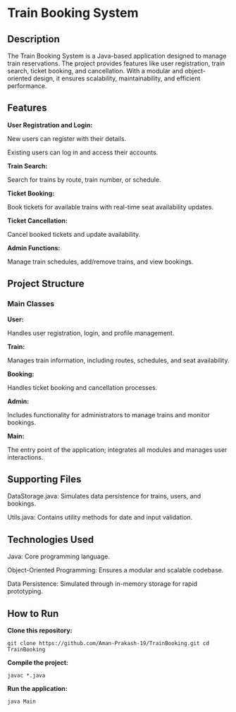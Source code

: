 # **Train Booking System**

## **Description**

The Train Booking System is a Java-based application designed to manage train reservations. The project provides features like user registration, train search, ticket booking, and cancellation. With a modular and object-oriented design, it ensures scalability, maintainability, and efficient performance.

## **Features**

**User Registration and Login:**

New users can register with their details.

Existing users can log in and access their accounts.


**Train Search:**

Search for trains by route, train number, or schedule.


**Ticket Booking:**

Book tickets for available trains with real-time seat availability updates.


**Ticket Cancellation:**

Cancel booked tickets and update availability.


**Admin Functions:**

Manage train schedules, add/remove trains, and view bookings.

## **Project Structure**

### **Main Classes**

**User:**

Handles user registration, login, and profile management.

**Train:**

Manages train information, including routes, schedules, and seat availability.

**Booking:**

Handles ticket booking and cancellation processes.

**Admin:**

Includes functionality for administrators to manage trains and monitor bookings.

**Main:**

The entry point of the application; integrates all modules and manages user interactions.

## **Supporting Files**

DataStorage.java: Simulates data persistence for trains, users, and bookings.

Utils.java: Contains utility methods for date and input validation.

## **Technologies Used**

Java: Core programming language.

Object-Oriented Programming: Ensures a modular and scalable codebase.

Data Persistence: Simulated through in-memory storage for rapid prototyping.

## **How to Run**

**Clone this repository:**

`git clone https://github.com/Aman-Prakash-19/TrainBooking.git
cd TrainBooking`

**Compile the project:**

`javac *.java`

**Run the application:**

`java Main`
